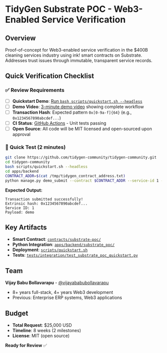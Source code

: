 # TidyGen Substrate POC - Web3-Enabled Service Verification

## Overview
Proof-of-concept for Web3-enabled service verification in the $400B cleaning services industry using ink! smart contracts on Substrate. Addresses trust issues through immutable, transparent service records.

## Quick Verification Checklist

### ✅ Review Requirements
- [ ] **Quickstart Demo**: [Run `bash scripts/quickstart.sh --headless`](https://github.com/tidygen-community/tidygen-community#quick-start)
- [ ] **Demo Video**: [3-minute demo video](https://youtu.be/[VIDEO_ID]) showing complete workflow
- [ ] **Transaction Hash**: Expected pattern `0x[0-9a-f]{64}` (e.g., `0x1234567890abcdef...`)
- [ ] **CI Status**: [GitHub Actions](https://github.com/tidygen-community/tidygen-community/actions) - Unit tests passing
- [ ] **Open Source**: All code will be MIT licensed and open-sourced upon approval

### 🔧 Quick Test (2 minutes)
```bash
git clone https://github.com/tidygen-community/tidygen-community.git
cd tidygen-community
bash scripts/quickstart.sh --headless
cd apps/backend
CONTRACT_ADDR=$(cat /tmp/tidygen_contract_address.txt)
python manage.py demo_submit --contract $CONTRACT_ADDR --service-id 1 --payload "demo"
```

**Expected Output:**
```
Transaction submitted successfully!
Extrinsic hash: 0x1234567890abcdef...
Service ID: 1
Payload: demo
```

## Key Artifacts
- **Smart Contract**: [`contracts/substrate-poc/`](https://github.com/tidygen-community/tidygen-community/tree/main/contracts/substrate-poc)
- **Python Integration**: [`apps/backend/substrate_poc/`](https://github.com/tidygen-community/tidygen-community/tree/main/apps/backend/substrate_poc)
- **Deployment**: [`scripts/quickstart.sh`](https://github.com/tidygen-community/tidygen-community/blob/main/scripts/quickstart.sh)
- **Tests**: [`tests/integration/test_substrate_poc_quickstart.py`](https://github.com/tidygen-community/tidygen-community/blob/main/tests/integration/test_substrate_poc_quickstart.py)

## Team
**Vijay Babu Bollavarapu** - [@vijayababubollavarapu](https://github.com/vijayababubollavarapu)
- 8+ years full-stack, 4+ years Web3 development
- Previous: Enterprise ERP systems, Web3 applications

## Budget
- **Total Request**: $25,000 USD
- **Timeline**: 8 weeks (2 milestones)
- **License**: MIT (open source)

**Ready for Review** ✅
